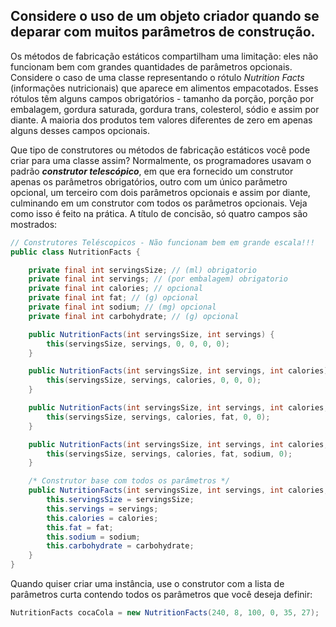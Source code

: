 ## Considere o uso de um objeto criador quando se deparar com muitos parâmetros de construção. 

Os métodos de fabricação estáticos compartilham uma limitação: eles não funcionam bem com grandes quantidades de parâmetros opcionais. Considere o caso de uma classe representando o rótulo *Nutrition Facts* (informações nutricionais) que aparece em alimentos empacotados. Esses rótulos têm alguns campos obrigatórios - tamanho da porção, porção por embalagem, gordura saturada, gordura trans, colesterol, sódio e assim por diante. A maioria dos produtos tem valores diferentes de zero em apenas alguns desses campos opcionais. 

Que tipo de construtores ou métodos de fabricação estáticos você pode criar para uma classe assim? Normalmente, os programadores usavam o padrão ***construtor telescópico***, em que era fornecido um construtor apenas os parâmetros obrigatórios, outro com um único parâmetro opcional, um terceiro com dois parâmetros opcionais e assim por diante, culminando em um construtor com todos os parâmetros opcionais. Veja como isso é feito na prática. A título de concisão, só quatro campos são mostrados: 

```java
// Construtores Teléscopicos - Não funcionam bem em grande escala!!!
public class NutritionFacts {

    private final int servingsSize; // (ml) obrigatorio
    private final int servings; // (por embalagem) obrigatorio
    private final int calories; // opcional
    private final int fat; // (g) opcional
    private final int sodium; // (mg) opcional
    private final int carbohydrate; // (g) opcional

    public NutritionFacts(int servingsSize, int servings) {
        this(servingsSize, servings, 0, 0, 0, 0);
    }

    public NutritionFacts(int servingsSize, int servings, int calories) {
        this(servingsSize, servings, calories, 0, 0, 0);
    }

    public NutritionFacts(int servingsSize, int servings, int calories, int fat) {
        this(servingsSize, servings, calories, fat, 0, 0);
    }

    public NutritionFacts(int servingsSize, int servings, int calories, int fat, int sodium) {
        this(servingsSize, servings, calories, fat, sodium, 0);
    }

    /* Construtor base com todos os parâmetros */
    public NutritionFacts(int servingsSize, int servings, int calories, int fat, int sodium, int carbohydrate) {
        this.servingsSize = servingsSize;
        this.servings = servings;
        this.calories = calories;
        this.fat = fat;
        this.sodium = sodium;
        this.carbohydrate = carbohydrate;
    }
}
```

Quando quiser criar uma instância, use o construtor com a lista de parâmetros curta contendo todos os parâmetros que você deseja definir: 

```java
NutritionFacts cocaCola = new NutritionFacts(240, 8, 100, 0, 35, 27);
```

